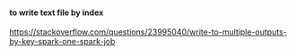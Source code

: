 #### to write text file by index
https://stackoverflow.com/questions/23995040/write-to-multiple-outputs-by-key-spark-one-spark-job
